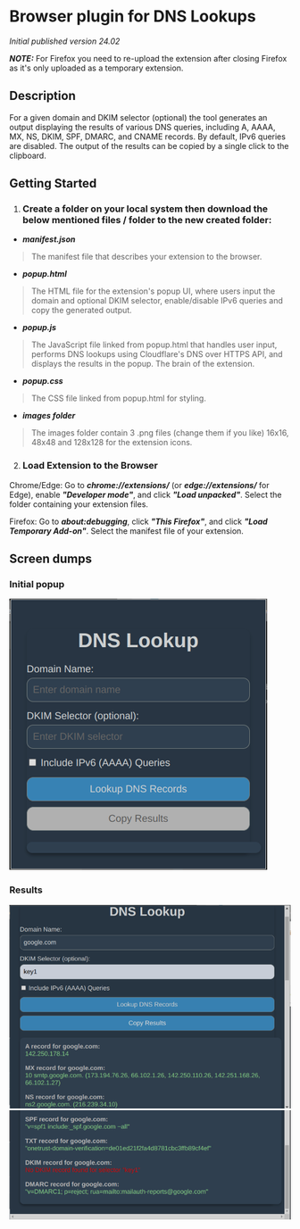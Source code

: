 # Browser plugin for DNS Lookups


_Initial published version 24.02_

***NOTE:*** For Firefox you need to re-upload the extension after closing Firefox as it's only uploaded as a temporary extension.

## Description

For a given domain and DKIM selector (optional) the tool generates an output displaying the results of various DNS queries, including A, AAAA, MX, NS, DKIM, SPF, DMARC, and CNAME records. By default, IPv6 queries are disabled. The output of the results can be copied by a single click to the clipboard.

## Getting Started

1. ### Create a folder on your local system then download the below mentioned files / folder to the new created folder:

- ***manifest.json***  
> The manifest file that describes your extension to the browser.

- ***popup.html***  
> The HTML file for the extension's popup UI, where users input the domain and optional DKIM selector, enable/disable IPv6 queries and copy the generated output.

- ***popup.js***  
> The JavaScript file linked from popup.html that handles user input, performs DNS lookups using Cloudflare's DNS over HTTPS API, and displays the results in the popup. The brain of the extension.

- ***popup.css***  
> The CSS file linked from popup.html for styling.

- ***images folder***  
> The images folder contain 3 .png files (change them if you like) 16x16, 48x48 and 128x128 for the extension icons.

2. ### Load Extension to the Browser  
Chrome/Edge: Go to ***chrome://extensions/*** (or ***edge://extensions/*** for Edge), enable ***"Developer mode"***, and click ***"Load unpacked"***. Select the folder containing your extension files.  
  
Firefox: Go to ***about:debugging***, click ***"This Firefox"***, and click ***"Load Temporary Add-on"***. Select the manifest file of your extension.



## Screen dumps
### Initial popup
![initial_popup](assets/initial_popup.png)
### Results
![result1](assets/result1.png)
![result2](assets/result2.png)